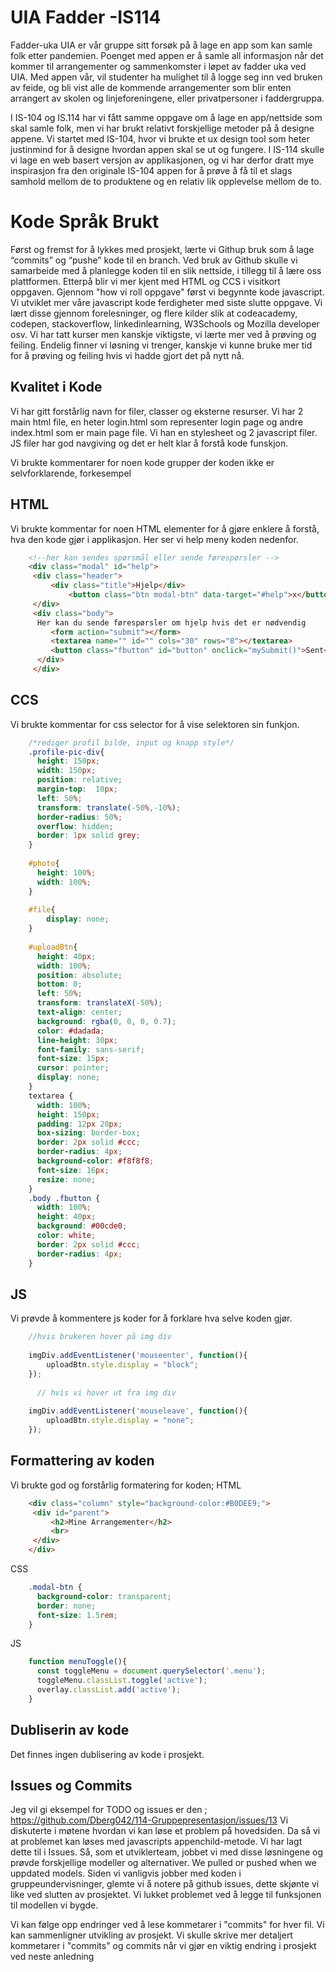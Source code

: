 # UIA Fadder -IS114

Fadder-uka UIA er vår gruppe sitt forsøk på å lage en app som kan samle folk etter pandemien. Poenget med appen er å samle all informasjon når det kommer til arrangementer og sammenkomster i løpet av fadder uka ved UIA. Med appen vår, vil studenter ha mulighet til å logge seg inn ved bruken av feide, og bli vist alle de kommende arrangementer som blir enten arrangert av skolen og linjeforeningene, eller privatpersoner i faddergruppa. 

I IS-104 og IS.114 har vi fått samme oppgave om å lage en app/nettside som skal samle folk, men vi har brukt relativt forskjellige metoder på å designe appene. Vi startet med IS-104, hvor vi brukte et ux design tool som heter justinmind for å designe hvordan appen skal se ut og fungere. I IS-114 skulle vi lage en web basert versjon av applikasjonen, og vi har derfor dratt mye inspirasjon fra den originale IS-104 appen for å prøve å få til et slags samhold mellom de to produktene og en relativ lik opplevelse mellom de to.



# Kode Språk Brukt
Først og fremst for å lykkes med prosjekt, lærte vi Githup bruk som å lage “commits” og “pushe” kode til en branch. Ved bruk av Github skulle vi samarbeide med å planlegge koden til en slik nettside, i tillegg til å lære oss plattformen. Etterpå blir vi mer kjent med HTML og CCS i visitkort oppgaven. Gjennom "how vi roll oppgave" først vi begynnte kode javascript. Vi utviklet mer våre javascript kode ferdigheter med siste slutte oppgave. Vi lært disse gjennom forelesninger, og flere kilder slik at codeacademy, codepen, stackoverflow, linkedinlearning, W3Schools og Mozilla developer osv. Vi har tatt kurser men kanskje viktigste, vi lærte mer ved å prøving og feiling. Endelig finner vi løsning vi trenger, kanskje vi kunne bruke mer tid for å prøving og feiling hvis vi hadde gjort det på nytt nå.

## Kvalitet i Kode
Vi har gitt forstårlig navn for filer, classer og eksterne resurser. 
Vi har 2 main html file, en heter login.html som representer login page og andre index.html som er main page file. Vi han en stylesheet og 2 javascript filer. JS filer har god navgiving og det er helt klar å forstå kode funskjon. 
 
Vi brukte kommentarer for noen kode grupper der koden ikke er selvforklarende, forkesempel

## HTML
Vi brukte kommentar for noen HTML elementer for å gjøre enklere å forstå, hva den kode gjør i applikasjon.
Her ser vi help meny koden nedenfor. 
```html
    <!--her kan sendes spørsmål eller sende førespørsler -->  
    <div class="modal" id="help">  
     <div class="header">  
	     <div class="title">Hjelp</div>  
		     <button class="btn modal-btn" data-target="#help">x</button>  
     </div> 
     <div class="body">  
      Her kan du sende førespørsler om hjelp hvis det er nødvendig  
	     <form action="submit"></form>  
	     <textarea name="" id="" cols="30" rows="8"></textarea>  
	     <button class="fbutton" id="button" onclick="mySubmit()">Sent</button>  
	  </div>
     </div> 
```
## CCS
Vi brukte kommentar for css selector for å vise selektoren sin funkjon.
```css
    /*rediger profil bilde, input og knapp style*/  
    .profile-pic-div{  
      height: 150px;  
      width: 150px;  
      position: relative;  
      margin-top:  10px;  
      left: 50%;  
      transform: translate(-50%,-10%);  
      border-radius: 50%;  
      overflow: hidden;  
      border: 1px solid grey;  
    }  
      
    #photo{  
      height: 100%;  
      width: 100%;  
    }  
      
    #file{  
        display: none;  
    }  
      
    #uploadBtn{  
      height: 40px;  
      width: 100%;  
      position: absolute;  
      bottom: 0;  
      left: 50%;  
      transform: translateX(-50%);  
      text-align: center;  
      background: rgba(0, 0, 0, 0.7);  
      color: #dadada;  
      line-height: 30px;  
      font-family: sans-serif;  
      font-size: 15px;  
      cursor: pointer;  
      display: none;  
    }  
    textarea {  
      width: 100%;  
      height: 150px;  
      padding: 12px 20px;  
      box-sizing: border-box;  
      border: 2px solid #ccc;  
      border-radius: 4px;  
      background-color: #f8f8f8;  
      font-size: 16px;  
      resize: none;  
    }  
    .body .fbutton {  
      width: 100%;  
      height: 40px;  
      background: #00cde0;  
      color: white;  
      border: 2px solid #ccc;  
      border-radius: 4px;  
    }
```
## JS
Vi prøvde å kommentere js koder for å forklare hva selve koden gjør.
```javascript
    //hvis brukeren hover på img div  
      
    imgDiv.addEventListener('mouseenter', function(){  
        uploadBtn.style.display = "block";  
    });  
      
      // hvis vi hover ut fra img div  
      
    imgDiv.addEventListener('mouseleave', function(){  
        uploadBtn.style.display = "none";  
    });
```

## Formattering av koden 
Vi brukte god og forstårlig formatering for koden;
HTML
```html
    <div class="column" style="background-color:#B0DEE9;">  
     <div id="parent">  
	     <h2>Mine Arrangementer</h2>  
	     <br> 
     </div>
    </div>
```

CSS
```css
    .modal-btn {  
      background-color: transparent;  
      border: none;  
      font-size: 1.5rem;  
    }
```

JS
```javascript
    function menuToggle(){  
      const toggleMenu = document.querySelector('.menu');  
      toggleMenu.classList.toggle('active');  
      overlay.classList.add('active');  
    }
```

## Dubliserin av kode
Det finnes ingen dublisering av kode i prosjekt.

## Issues og Commits
Jeg vil gi eksempel for TODO og issues er den ;
https://github.com/Dberg042/114-Gruppepresentasjon/issues/13
Vi diskuterte i møtene hvordan vi kan løse et problem på hovedsiden. Da så vi at problemet kan løses med javascripts appenchild-metode. Vi har lagt dette til i Issues. Så, som et utviklerteam, jobbet vi med disse løsningene og prøvde forskjellige modeller og alternativer. We pulled or pushed when we uppdated models. Siden vi vanligvis jobber med koden i gruppeundervisninger, glemte vi å notere på github issues, dette skjønte vi like ved slutten av prosjektet. Vi lukket problemet ved å legge til funksjonen til modellen vi bygde.

Vi kan følge opp endringer ved å lese kommetarer i "commits"  for hver fil. Vi kan sammenligner utvikling av prosjekt. Vi skulle skrive mer detaljert kommetarer i "commits" og commits når vi gjør en viktig endring i prosjekt ved neste anledning 
